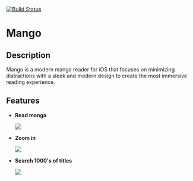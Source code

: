 [![Build Status](https://travis-ci.com/blakerharrison/Mango-Social-Manga-.svg?branch=Refactoring)](https://travis-ci.com/blakerharrison/Mango-Social-Manga-)

# Mango

## Description

Mango is a modern manga reader for iOS that focuses on minimizing distractions with a sleek and modern design to create the most immersive reading experience.

## Features
* **Read manga**

  ![](https://media.giphy.com/media/7zGIF7GTOtcJHJmj4n/giphy.gif)

* **Zoom in**

  ![](https://media.giphy.com/media/5z9ISjpOXdmVyEa7Fb/giphy.gif)

* **Search 1000's of titles**

  ![](https://media.giphy.com/media/88hQpEhVpZh2LAjnBS/giphy.gif)

